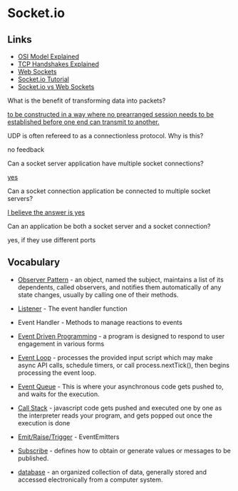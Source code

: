 # Socket.io

## Links

- [OSI Model Explained](https://www.youtube.com/watch?v=vv4y_uOneC0)
- [TCP Handshakes Explained](https://www.youtube.com/watch?v=xMtP5ZB3wSk)
- [Web Sockets](https://en.wikipedia.org/wiki/WebSocket)
- [Socket.io Tutorial](https://www.tutorialspoint.com/socket.io/)
- [Socket.io vs Web Sockets](https://www.educba.com/websocket-vs-socket-io/)

What is the benefit of transforming data into packets?

[to be constructed in a way where no prearranged session needs to be established before one end can transmit to another.](https://kb.iu.edu/d/anyq)

UDP is often refereed to as a connectionless protocol. Why is this?

no feedback

Can a socket server application have multiple socket connections?

[yes](https://www.educba.com/websocket-vs-socket-io/)

Can a socket connection application be connected to multiple socket servers?

[I believe the answer is yes](https://www.educba.com/websocket-vs-socket-io/)

Can an application be both a socket server and a socket connection?

yes, if they use different ports

## Vocabulary

- [Observer Pattern](https://en.wikipedia.org/wiki/Observer_pattern) - an object, named the subject, maintains a list of its dependents, called observers, and notifies them automatically of any state changes, usually by calling one of their methods.


- [Listener](https://nodejs.org/api/events.html#events_event_newlistener) - The event handler function


- Event Handler - Methods to manage reactions to events


- [Event Driven Programming](https://www.edgetechacademy.edu/node-js/event-driven-programming/) - a program is designed to respond to user engagement in various forms


- [Event Loop](https://nodejs.org/en/docs/guides/event-loop-timers-and-nexttick/) - processes the provided input script which may make async API calls, schedule timers, or call process.nextTick(), then begins processing the event loop.


- [Event Queue](https://medium.com/@Rahulx1/understanding-event-loop-call-stack-event-job-queue-in-javascript-63dcd2c71ecd) - This is where your asynchronous code gets pushed to, and waits for the execution.


- [Call Stack](https://medium.com/@Rahulx1/understanding-event-loop-call-stack-event-job-queue-in-javascript-63dcd2c71ecd) - javascript code gets pushed and executed one by one as the interpreter reads your program, and gets popped out once the execution is done


- [Emit/Raise/Trigger](https://www.tutorialspoint.com/nodejs/nodejs_event_emitter.htm) - EventEmitters


- [Subscribe](https://angular.io/guide/observables) - defines how to obtain or generate values or messages to be published.


- [database](https://en.wikipedia.org/wiki/Database) -  an organized collection of data, generally stored and accessed electronically from a computer system.
